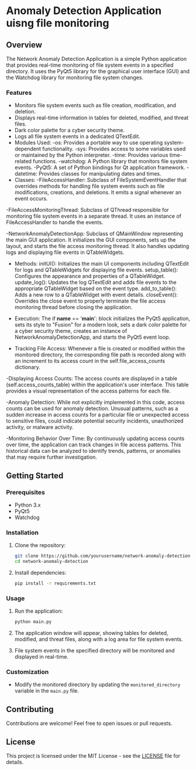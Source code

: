 # Anomaly Detection Application uisng file monitoring

## Overview

The Network Anomaly Detection Application is a simple Python application that provides real-time monitoring of file system events in a specified directory. It uses the PyQt5 library for the graphical user interface (GUI) and the Watchdog library for monitoring file system changes.

### Features

- Monitors file system events such as file creation, modification, and deletion.
- Displays real-time information in tables for deleted, modified, and threat files.
- Dark color palette for a cyber security theme.
- Logs all file system events in a dedicated QTextEdit.
- Modules Used:
   -os: Provides a portable way to use operating system-dependent functionality.
   -sys: Provides access to some variables used or maintained by the Python interpreter.
   -time: Provides various time-related functions.
   -watchdog: A Python library that monitors file system events.
   -PyQt5: A set of Python bindings for Qt application framework.
   -datetime: Provides classes for manipulating dates and times.
- Classes:
-FileAccessHandler: Subclass of FileSystemEventHandler that overrides methods for handling file system events such as file modifications, creations, and deletions. It emits a signal whenever an event occurs.

-FileAccessMonitoringThread: Subclass of QThread responsible for monitoring file system events in a separate thread. It uses an instance of FileAccessHandler to handle the events.

-NetworkAnomalyDetectionApp: Subclass of QMainWindow representing the main GUI application. It initializes the GUI components, sets up the layout, and starts the file access monitoring thread. It also handles updating logs and displaying file events in QTableWidgets.

- Methods:
initUI(): Initializes the main UI components including QTextEdit for logs and QTableWidgets for displaying file events.
setup_table(): Configures the appearance and properties of a QTableWidget.
update_log(): Updates the log QTextEdit and adds file events to the appropriate QTableWidget based on the event type.
add_to_table(): Adds a new row to a QTableWidget with event details.
closeEvent(): Overrides the close event to properly terminate the file access monitoring thread before closing the application.

- Execution:
The if __name__ == '__main__': block initializes the PyQt5 application, sets its style to "Fusion" for a modern look, sets a dark color palette for a cyber security theme, creates an instance of NetworkAnomalyDetectionApp, and starts the PyQt5 event loop.

- Tracking File Access: Whenever a file is created or modified within the monitored directory, the corresponding file path is recorded along with an increment to its access count in the 
  self.file_access_counts dictionary.

-Displaying Access Counts: The access counts are displayed in a table (self.access_counts_table) within the application's user interface. This table provides a visual representation of the access patterns for each file.

-Anomaly Detection: While not explicitly implemented in this code, access counts can be used for anomaly detection. Unusual patterns, such as a sudden increase in access counts for a particular file or unexpected access to sensitive files, could indicate potential security incidents, unauthorized activity, or malware activity.

-Monitoring Behavior Over Time: By continuously updating access counts over time, the application can track changes in file access patterns. This historical data can be analyzed to identify trends, patterns, or anomalies that may require further investigation.

## Getting Started

### Prerequisites

- Python 3.x
- PyQt5
- Watchdog

### Installation

1. Clone the repository:

    ```bash
    git clone https://github.com/yourusername/network-anomaly-detection.git
    cd network-anomaly-detection
    ```

2. Install dependencies:

    ```bash
    pip install -r requirements.txt
    ```

### Usage

1. Run the application:

    ```bash
    python main.py
    ```

2. The application window will appear, showing tables for deleted, modified, and threat files, along with a log area for file system events.

3. File system events in the specified directory will be monitored and displayed in real-time.

### Customization

- Modify the monitored directory by updating the `monitored_directory` variable in the `main.py` file.

## Contributing

Contributions are welcome! Feel free to open issues or pull requests.

## License

This project is licensed under the MIT License - see the [LICENSE](LICENSE) file for details.

